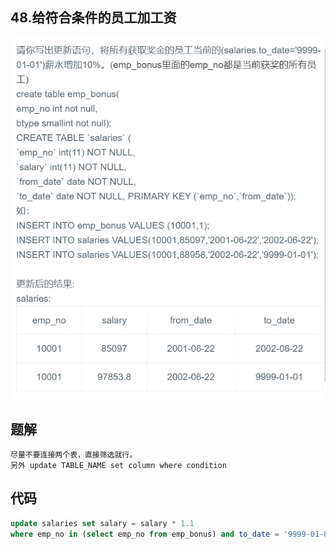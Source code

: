 ## 48.给符合条件的员工加工资

![image-20201223144140912](SQL题解模板.assets/image-20201223144140912.png)



## 题解

```
尽量不要连接两个表，直接筛选就行。
另外 update TABLE_NAME set column where condition
```



## 代码

```sql
update salaries set salary = salary * 1.1 
where emp_no in (select emp_no from emp_bonus) and to_date = '9999-01-01';
```

